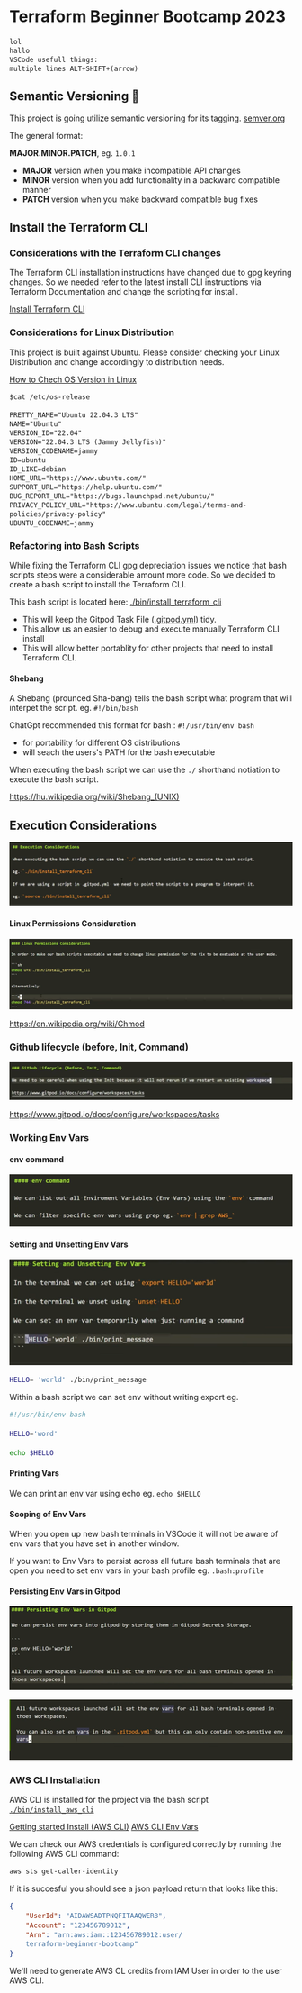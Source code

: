 # Terraform Beginner Bootcamp 2023

```
lol
hallo
VSCode usefull things:
multiple lines ALT+SHIFT+(arrow)
```
## Semantic Versioning :mage:

This project is going utilize semantic versioning for its tagging.
[semver.org](https://semver.org/)

The general format:

**MAJOR.MINOR.PATCH**, eg. `1.0.1`

- **MAJOR** version when you make incompatible API changes
- **MINOR** version when you add functionality in a backward compatible manner
- **PATCH** version when you make backward compatible bug fixes

## Install the Terraform CLI

### Considerations with the Terraform CLI changes
The Terraform CLI installation instructions have changed due to gpg keyring changes. So we needed refer to the latest install CLI instructions via Terraform Documentation and change the scripting for install.

[Install Terraform CLI](https://developer.hashicorp.com/terraform/tutorials/aws-get-started/install-cli)

### Considerations for Linux Distribution

This project is built against Ubuntu.
Please consider checking your Linux Distribution and change accordingly to distribution needs.

[How to Chech OS Version in Linux](https://www.cyberciti.biz/faq/how-to-check-os-version-in-linux-command-line/)


```
$cat /etc/os-release

PRETTY_NAME="Ubuntu 22.04.3 LTS"
NAME="Ubuntu"
VERSION_ID="22.04"
VERSION="22.04.3 LTS (Jammy Jellyfish)"
VERSION_CODENAME=jammy
ID=ubuntu
ID_LIKE=debian
HOME_URL="https://www.ubuntu.com/"
SUPPORT_URL="https://help.ubuntu.com/"
BUG_REPORT_URL="https://bugs.launchpad.net/ubuntu/"
PRIVACY_POLICY_URL="https://www.ubuntu.com/legal/terms-and-policies/privacy-policy"
UBUNTU_CODENAME=jammy
```

### Refactoring into Bash Scripts

While fixing the Terraform CLI gpg depreciation issues we notice that bash scripts steps were a considerable amount more code. So we decided to create a bash script to install the Terraform CLI.

This bash script is located here: [./bin/install_terraform_cli]()

- This will keep the Gitpod Task File ([.gitpod.yml](.gitpod.yml)) tidy.
- This allow us an easier to debug and execute manually Terraform CLI install
- This will allow better portablity for other projects that need to install Terraform CLI.

#### Shebang

A Shebang (prounced Sha-bang) tells the bash script what program that will interpet the script. eg. `#!/bin/bash`

ChatGpt recommended this format for bash : `#!/usr/bin/env bash`

- for portability for different OS distributions
- will seach the users's PATH for the bash executable

When executing the bash script we can use the `./` shorthand notiation to execute the bash script.

https://hu.wikipedia.org/wiki/Shebang_(UNIX)

## Execution Considerations

![Alt text](image.png)

#### Linux Permissions Considuration

![Alt text](image-1.png)

https://en.wikipedia.org/wiki/Chmod

### Github lifecycle (before, Init, Command)

![Alt text](image-2.png)

https://www.gitpod.io/docs/configure/workspaces/tasks

### Working Env Vars

#### env command

![Alt text](image-3.png)

#### Setting and Unsetting Env Vars

![Alt text](image-4.png)

```sh
HELLO= 'world' ./bin/print_message
```
Within a bash script we can set env without writing export eg. 

```sh
#!/usr/bin/env bash

HELLO='word'

echo $HELLO
```

#### Printing Vars

We can print an env var using echo eg. `echo $HELLO`

#### Scoping of Env Vars

WHen you open up new bash terminals in VSCode it will not be aware of env vars that you have set in another window.

If you want to Env Vars to persist across all future bash terminals that are open you need to set env vars in your bash profile eg. `.bash:profile`

#### Persisting Env Vars in Gitpod

![Alt text](image-5.png)

![Alt text](image-6.png)

### AWS CLI Installation

AWS CLI is installed for the project via the bash script [`./bin/install_aws_cli`](./bin/install_aws_cli)

[Getting started Install (AWS CLI)](https://docs.aws.amazon.com/cli/latest/userguide/getting-started-install.html)
[AWS CLI Env Vars](https://docs.aws.amazon.com/cli/latest/userguide/cli-configure-envvars.html)

We can check our AWS credentials is configured correctly by running the following AWS CLI command:
```sh
aws sts get-caller-identity
```

If it is succesful you should see a json payload return that looks like this:

```json
{
    "UserId": "AIDAWSADTPNQFITAAQWER8",
    "Account": "123456789012",
    "Arn": "arn:aws:iam::123456789012:user/
    terraform-beginner-bootcamp"
}
```

We'll need to generate AWS CL credits from IAM User in order to the user AWS CLI.
